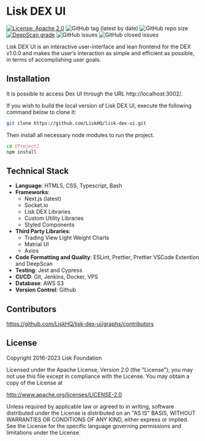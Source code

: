 # Lisk DEX UI

[![License: Apache 2.0](https://img.shields.io/badge/License-Apache%202.0-blue.svg)](http://www.apache.org/licenses/LICENSE-2.0)
![GitHub tag (latest by date)](https://img.shields.io/github/v/tag/liskHQ/lisk-dex-ui)
![GitHub repo size](https://img.shields.io/github/repo-size/liskhq/lisk-dex-ui)
[![DeepScan grade](https://deepscan.io/api/teams/6759/projects/8870/branches/113510/badge/grade.svg)](https://deepscan.io/dashboard/#view=project&tid=6759&pid=8870&bid=113510)
![GitHub issues](https://img.shields.io/github/issues-raw/liskhq/lisk-dex-ui)
![GitHub closed issues](https://img.shields.io/github/issues-closed-raw/liskhq/lisk-dex-ui)

Lisk DEX UI is an interactive user-interface and lean frontend for the DEX v1.0.0 and makes the user’s interaction as simple and efficient as possible, in terms of accomplishing user goals.

## Installation

It is possible to access Dex UI through the URL http://localhost:3002/.

If you wish to build the local version of Lisk DEX UI, execute the following command below to clone it:

```bash
git clone https://github.com/LiskHQ/lisk-dex-ui.git
```

Then install all necessary node modules to run the project.

```bash
cd [Project]
npm install
```

## Technical Stack

- **Language**: HTML5, CSS, Typescript, Bash
- **Frameworks**:
  - Next.js (latest)
  - Socket.io
  - Lisk DEX Libraries
  - Custom Utility Libraries
  - Styled Components
- **Third Party Libraries**:
  - Trading View Light Weight Charts
  - Matrial UI
  - Axios
- **Code Formatting and Quality**: ESLint, Prettier, Prettier VSCode Extention and DeepScan
- **Testing**: Jest and Cypress
- **CI/CD**: Git, Jenkins, Docker, VPS
- **Database**: AWS S3
- **Version Control**: Github

## Contributors

https://github.com/LiskHQ/lisk-dex-ui/graphs/contributors

## License

Copyright 2016-2023 Lisk Foundation

Licensed under the Apache License, Version 2.0 (the "License");
you may not use this file except in compliance with the License.
You may obtain a copy of the License at

http://www.apache.org/licenses/LICENSE-2.0

Unless required by applicable law or agreed to in writing, software
distributed under the License is distributed on an "AS IS" BASIS,
WITHOUT WARRANTIES OR CONDITIONS OF ANY KIND, either express or implied.
See the License for the specific language governing permissions and
limitations under the License.

[lisk documentation site]: https://lisk.com/documentation
